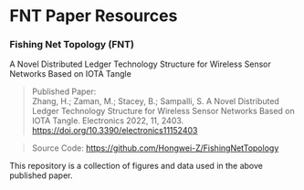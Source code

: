 # FNT Paper Resources
### Fishing Net Topology (FNT)
A Novel Distributed Ledger Technology Structure for Wireless Sensor Networks Based on IOTA Tangle

>Published Paper:  
Zhang, H.; Zaman, M.; Stacey, B.; Sampalli, S. A Novel Distributed Ledger Technology Structure for Wireless Sensor Networks Based on IOTA Tangle. Electronics 2022, 11, 2403. https://doi.org/10.3390/electronics11152403

>Source Code: https://github.com/Hongwei-Z/FishingNetTopology

This repository is a collection of figures and data used in the above published paper.
